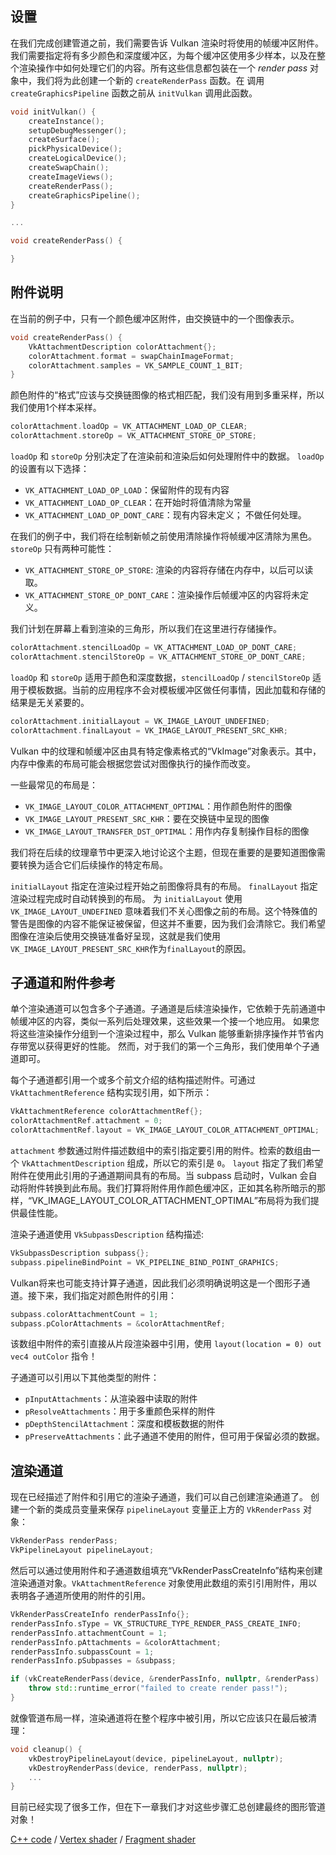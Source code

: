 ## 设置

在我们完成创建管道之前，我们需要告诉 Vulkan 渲染时将使用的帧缓冲区附件。我们需要指定将有多少颜色和深度缓冲区，为每个缓冲区使用多少样本，以及在整个渲染操作中如何处理它们的内容。所有这些信息都包装在一个 *render pass* 对象中，我们将为此创建一个新的 `createRenderPass` 函数。在 调用`createGraphicsPipeline` 函数之前从 `initVulkan` 调用此函数。

```c++
void initVulkan() {
    createInstance();
    setupDebugMessenger();
    createSurface();
    pickPhysicalDevice();
    createLogicalDevice();
    createSwapChain();
    createImageViews();
    createRenderPass();
    createGraphicsPipeline();
}

...

void createRenderPass() {

}
```

## 附件说明

在当前的例子中，只有一个颜色缓冲区附件，由交换链中的一个图像表示。

```c++
void createRenderPass() {
    VkAttachmentDescription colorAttachment{};
    colorAttachment.format = swapChainImageFormat;
    colorAttachment.samples = VK_SAMPLE_COUNT_1_BIT;
}
```

颜色附件的“格式”应该与交换链图像的格式相匹配，我们没有用到多重采样，所以我们使用1个样本采样。

```c++
colorAttachment.loadOp = VK_ATTACHMENT_LOAD_OP_CLEAR;
colorAttachment.storeOp = VK_ATTACHMENT_STORE_OP_STORE;
```

`loadOp` 和 `storeOp` 分别决定了在渲染前和渲染后如何处理附件中的数据。 `loadOp` 的设置有以下选择：

* `VK_ATTACHMENT_LOAD_OP_LOAD`：保留附件的现有内容
* `VK_ATTACHMENT_LOAD_OP_CLEAR`：在开始时将值清除为常量
* `VK_ATTACHMENT_LOAD_OP_DONT_CARE`：现有内容未定义； 不做任何处理。

在我们的例子中，我们将在绘制新帧之前使用清除操作将帧缓冲区清除为黑色。 `storeOp` 只有两种可能性：

* `VK_ATTACHMENT_STORE_OP_STORE`: 渲染的内容将存储在内存中，以后可以读取。
* `VK_ATTACHMENT_STORE_OP_DONT_CARE`：渲染操作后帧缓冲区的内容将未定义。

我们计划在屏幕上看到渲染的三角形，所以我们在这里进行存储操作。

```c++
colorAttachment.stencilLoadOp = VK_ATTACHMENT_LOAD_OP_DONT_CARE;
colorAttachment.stencilStoreOp = VK_ATTACHMENT_STORE_OP_DONT_CARE;
```

`loadOp` 和 `storeOp` 适用于颜色和深度数据，`stencilLoadOp` / `stencilStoreOp` 适用于模板数据。当前的应用程序不会对模板缓冲区做任何事情，因此加载和存储的结果是无关紧要的。

```c++
colorAttachment.initialLayout = VK_IMAGE_LAYOUT_UNDEFINED;
colorAttachment.finalLayout = VK_IMAGE_LAYOUT_PRESENT_SRC_KHR;
```

Vulkan 中的纹理和帧缓冲区由具有特定像素格式的“VkImage”对象表示。其中，内存中像素的布局可能会根据您尝试对图像执行的操作而改变。

一些最常见的布局是：

* `VK_IMAGE_LAYOUT_COLOR_ATTACHMENT_OPTIMAL`：用作颜色附件的图像
* `VK_IMAGE_LAYOUT_PRESENT_SRC_KHR`：要在交换链中呈现的图像
* `VK_IMAGE_LAYOUT_TRANSFER_DST_OPTIMAL`：用作内存复制操作目标的图像

我们将在后续的纹理章节中更深入地讨论这个主题，但现在重要的是要知道图像需要转换为适合它们后续操作的特定布局。

`initialLayout` 指定在渲染过程开始之前图像将具有的布局。 `finalLayout` 指定渲染过程完成时自动转换到的布局。 为 `initialLayout` 使用 `VK_IMAGE_LAYOUT_UNDEFINED` 意味着我们不关心图像之前的布局。这个特殊值的警告是图像的内容不能保证被保留，但这并不重要，因为我们会清除它。我们希望图像在渲染后使用交换链准备好呈现，这就是我们使用`VK_IMAGE_LAYOUT_PRESENT_SRC_KHR`作为`finalLayout`的原因。

## 子通道和附件参考

单个渲染通道可以包含多个子通道。子通道是后续渲染操作，它依赖于先前通道中帧缓冲区的内容，类似一系列后处理效果，这些效果一个接一个地应用。 如果您将这些渲染操作分组到一个渲染过程中，那么 Vulkan 能够重新排序操作并节省内存带宽以获得更好的性能。 然而，对于我们的第一个三角形，我们使用单个子通道即可。

每个子通道都引用一个或多个前文介绍的结构描述附件。可通过`VkAttachmentReference` 结构实现引用，如下所示：

```c++
VkAttachmentReference colorAttachmentRef{};
colorAttachmentRef.attachment = 0;
colorAttachmentRef.layout = VK_IMAGE_LAYOUT_COLOR_ATTACHMENT_OPTIMAL;
```

`attachment` 参数通过附件描述数组中的索引指定要引用的附件。检索的数组由一个 `VkAttachmentDescription` 组成，所以它的索引是 `0`。 `layout` 指定了我们希望附件在使用此引用的子通道期间具有的布局。当 subpass 启动时，Vulkan 会自动将附件转换到此布局。我们打算将附件用作颜色缓冲区，正如其名称所暗示的那样，“VK_IMAGE_LAYOUT_COLOR_ATTACHMENT_OPTIMAL”布局将为我们提供最佳性能。

渲染子通道使用 `VkSubpassDescription` 结构描述:

```c++
VkSubpassDescription subpass{};
subpass.pipelineBindPoint = VK_PIPELINE_BIND_POINT_GRAPHICS;
```

Vulkan将来也可能支持计算子通道，因此我们必须明确说明这是一个图形子通道。接下来，我们指定对颜色附件的引用：

```c++
subpass.colorAttachmentCount = 1;
subpass.pColorAttachments = &colorAttachmentRef;
```

该数组中附件的索引直接从片段渲染器中引用，使用 `layout(location = 0) out vec4 outColor` 指令！

子通道可以引用以下其他类型的附件：

* `pInputAttachments`：从渲染器中读取的附件
* `pResolveAttachments`：用于多重颜色采样的附件
* `pDepthStencilAttachment`：深度和模板数据的附件
* `pPreserveAttachments`：此子通道不使用的附件，但可用于保留必须的数据。

## 渲染通道

现在已经描述了附件和引用它的渲染子通道，我们可以自己创建渲染通道了。 创建一个新的类成员变量来保存 `pipelineLayout` 变量正上方的 `VkRenderPass` 对象：

```c++
VkRenderPass renderPass;
VkPipelineLayout pipelineLayout;
```

然后可以通过使用附件和子通道数组填充“VkRenderPassCreateInfo”结构来创建渲染通道对象。`VkAttachmentReference` 对象使用此数组的索引引用附件，用以表明各子通道所使用的附件的引用。

```c++
VkRenderPassCreateInfo renderPassInfo{};
renderPassInfo.sType = VK_STRUCTURE_TYPE_RENDER_PASS_CREATE_INFO;
renderPassInfo.attachmentCount = 1;
renderPassInfo.pAttachments = &colorAttachment;
renderPassInfo.subpassCount = 1;
renderPassInfo.pSubpasses = &subpass;

if (vkCreateRenderPass(device, &renderPassInfo, nullptr, &renderPass) != VK_SUCCESS) {
    throw std::runtime_error("failed to create render pass!");
}
```

就像管道布局一样，渲染通道将在整个程序中被引用，所以它应该只在最后被清理：

```c++
void cleanup() {
    vkDestroyPipelineLayout(device, pipelineLayout, nullptr);
    vkDestroyRenderPass(device, renderPass, nullptr);
    ...
}
```

目前已经实现了很多工作，但在下一章我们才对这些步骤汇总创建最终的图形管道对象！

[C++ code](/code/11_render_passes.cpp) /
[Vertex shader](/code/09_shader_base.vert) /
[Fragment shader](/code/09_shader_base.frag)
